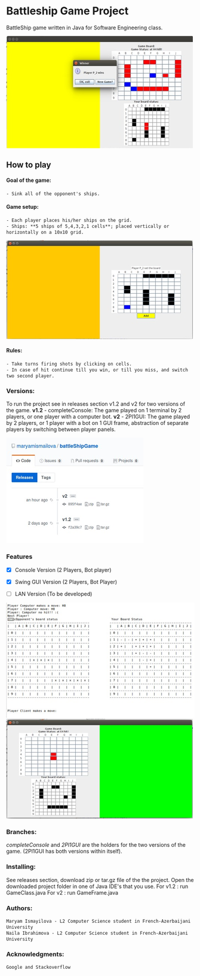 # Battleship Game Project

BattleShip game written in Java for Software Engineering class.

![Screen of BattleShip Game](img/gameScreen.jpg)

## How to play
#### Goal of the game:
    - Sink all of the opponent's ships.
#### Game setup:
    - Each player places his/her ships on the grid.
    - Ships: **5 ships of 5,4,3,2,1 cells**; placed vertically or horizontally on a 10x10 grid.
![Screen of board setup in GUI version](img/boardSetup.jpg)

#### Rules:
    - Take turns firing shots by clicking on cells.
    - In case of hit continue till you win, or till you miss, and switch two second player.

### Versions:
To run the project see in releases section v1.2 and v2 for two versions of the game.
**v1.2** - completeConsole:
  The game played on 1 terminal by 2 players, or one player with a computer bot.
**v2** - 2Pl1GUI:
  The game played by 2 players, or 1 player with a bot on 1 GUI frame, abstraction of separate players by switching between player panels.

![Screen of GitHub releases section](./img/releases.jpg)

### Features
- [x] Console Version (2 Players, Bot player)
- [x] Swing GUI Version (2 Players, Bot Player)
- [ ] LAN Version (To be developed)


 ![Console game interface](img/consoleInterface.jpg)
 ![GUI version interface](img/gameHit.jpg)

### Branches:
*completeConsole* and *2Pl1GUI* are the holders for the two versions of the game. (2Pl1GUI has both versions within itself).

### Installing:
See releases section, download zip or tar.gz file of the the project.
Open the downloaded project folder in one of Java IDE's that you use.
For v1.2 : run GameClass.java
For v2 : run GameFrame.java

### Authors:

    Maryam Ismayilova - L2 Computer Science student in French-Azerbaijani University
    Naila Ibrahimova - L2 Computer Science student in French-Azerbaijani University

### Acknowledgments:
    Google and Stackoverflow
